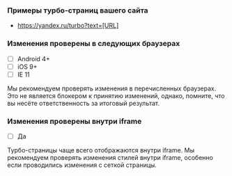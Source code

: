 ### Примеры турбо-страниц вашего сайта
- https://yandex.ru/turbo?text=[URL]

<!---
Таких тестовых страниц может быть несколько. Они будут использоваться для автоматического формирования ссылок на тестовые стенды. Например: https://yandex.ru/turbo?text=https://rozhdestvenskiy.ru/
--->

### Изменения проверены в следующих браузерах
- [ ] Android 4+
- [ ] iOS 9+
- [ ] IE 11

Мы рекомендуем проверять изменения в перечисленных браузерах. Это не является блокером к принятию изменений, однако, помните, что вы несёте ответственность за итоговый результат.

### Изменения проверены внутри iframe
- [ ] Да

Турбо-страницы чаще всего отображаются внутри iframe. Мы рекомендуем проверять изменения стилей внутри iframe, особенно если проводились изменения с сеткой страницы. 
